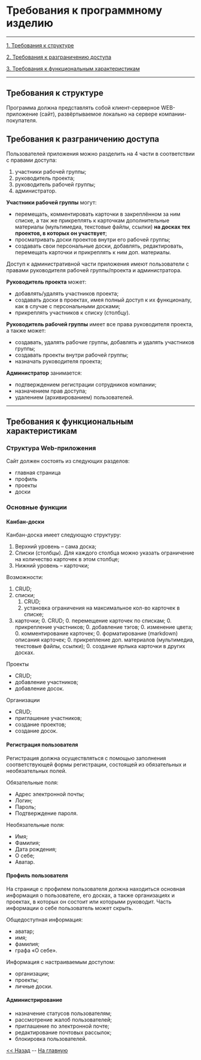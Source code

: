 Требования к программному изделию
=================================

****

[1. Требования к структуре](#Требования-к-структуре)

[2. Требования к разграничению доступа](#Требования-к-разграничению-доступа)

[3. Требования к функциональным характеристикам](#Требования-к-функциональным-характеристикам)

****

Требования к структуре
----------------------

Программа должна представлять собой клиент-серверное WEB-приложение
(сайт), развёртываемое локально на сервере компании-покупателя.

Требования к разграничению доступа
----------------------------------

Пользователей приложения можно разделить на 4 части в соответствии с правами доступа:

1. участники рабочей группы;
2. руководитель проекта;
3. руководитель рабочей группы;
4. администратор.

**Участники рабочей группы** могут:

- перемещать, комментировать карточки в закреплённом за ним списке, а
так же прикреплять к карточкам дополнительные материалы (мультимедиа,
текстовые файлы, ссылки) **на досках тех проектов, в которых он
участвует**;
- просматривать доски проектов внутри его рабочей группы;
- создавать свои персональные доски, добавлять, редактировать, перемещать карточки и прикреплять к ним доп. материалы.

Доступ к административной части приложения имеют пользователи с правами руководителя рабочей группы/проекта и администратора.

**Руководитель проекта** может:

- добавлять/удалять участников проекта;
- создавать доски в проектах, имея полный доступ к их функционалу, как в случае с персональными досками;
- прикреплять участников к списку (столбцу).

**Руководитель рабочей группы** имеет все права руководителя проекта, а также может:

- создавать, удалять рабочие группы, добавлять и удалять участников группы;
- создавать проекты внутри рабочей группы;
- назначать руководителя проекта;

**Администратор** занимается:

- подтверждением регистрации сотрудников компании;
- назначением прав доступа;
- удалением (архивированием) пользователей.

****

Требования к функциональным характеристикам
-------------------------------------------

### Структура Web-приложения

Сайт должен состоять из следующих разделов:

- главная страница
- профиль
- проекты
- доски

### Основные функции

#### Канбан-доски

Канбан-доска имеет следующую структуру:

1. Верхний уровень – сама доска;
2. Списки (столбцы). Для каждого столбца можно указать ограничение на
количество карточек в этом столбце;
3. Нижний уровень – карточки;

Возможности:

1. CRUD;
2. списки;
    1. CRUD;
    2. установка ограничения на максимальное кол-во карточек в списке;
3. карточки;
    0. CRUD;
    0. перемещение карточек по спискам;
    0. прикрепление участников;
    0. добавление тэгов;
    0. изменение цвета;
    0. комментирование карточек;
    0. форматирование (markdown) описания карточек;
    0. прикрепление доп. материалов (мультимедиа, текстовые файлы, ссылки);
    0. создание ярлыка карточки в других досках.

Проекты

- CRUD;
- добавление участников;
- добавление досок.

Организации

- CRUD;
- приглашение участников;
- создание проектов;
- создание досок.

#### Регистрация пользователя

Регистрация должна осуществляться с помощью заполнения соответствующей формы регистрации, состоящей из обязательных и необязательных полей.

Обязательные поля:

- Адрес электронной почты;
- Логин;
- Пароль;
- Подтверждение пароля.

Необязательные поля:

- Имя;
- Фамилия;
- Дата рождения;
- О себе;
- Аватар.

#### Профиль пользователя

На странице с профилем пользователя должна находиться основная информация о пользователе, его досках, а также организациях и проектах, в которых он состоит или которыми руководит. Часть информации о себе пользователь может скрыть.

Общедоступная информация:

- аватар;
- имя;
- фамилия;
- графа «О себе».

Информация с настраиваемым доступом:

- организации;
- проекты;
- личные доски.

#### Администрирование

- назначение статусов пользователям;
- рассмотрение жалоб пользователей;
- приглашение по электронной почте;
- редактирование почтовых рассылок;
- блокировка пользователей.

[<< Назад](OBJECTIVES.md) -- [На главную](README.md)

